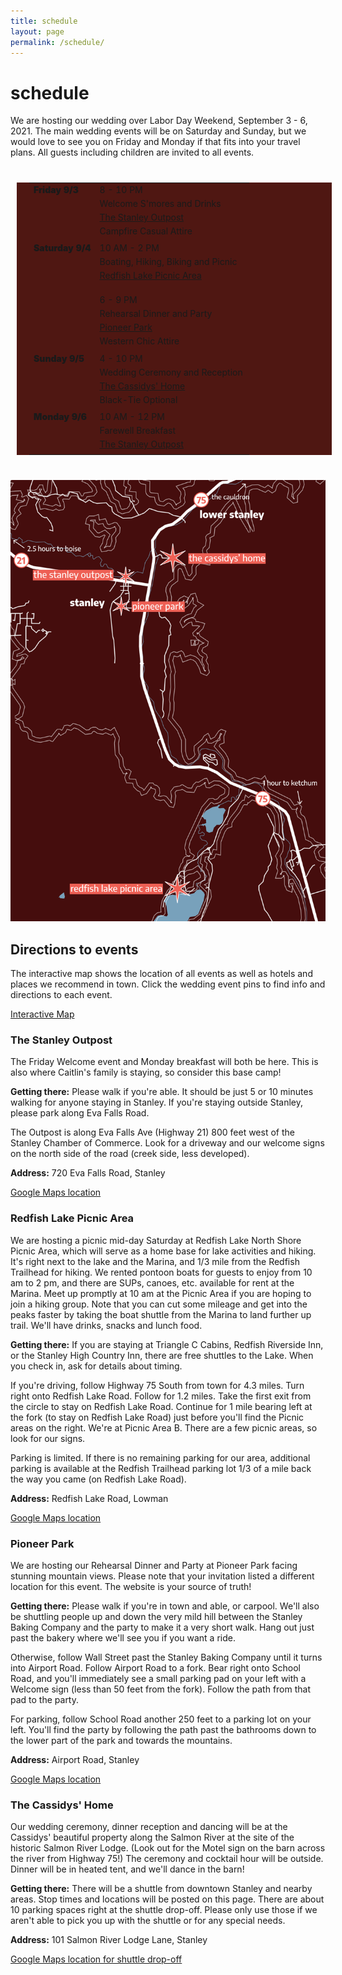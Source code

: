 ```yaml
---
title: schedule
layout: page
permalink: /schedule/
---
```

<style>
table  {
  border-spacing: 0 30px;
  padding: 0 20px 0 20px;
  margin: 40px 10px 40px 10px;
  background-color: #4f1712;

}

tr {
  margin-top: 0px;
}
td {
  vertical-align: top;
}
td:first-child {
  font-weight: 900;
}
td p {
  margin-top: 0;
  margin-bottom: 5px;
}
</style>

<h1> schedule </h1>
We are hosting our wedding over Labor Day Weekend, September 3 - 6, 2021.
The main wedding events will be on Saturday and Sunday, but we would love to see
you on Friday and Monday if that fits into your travel plans. All guests including children
are invited to all events.

<style>
</style>

<table>
<colgroup>
  <col span="1" style="width:30%;">
</colgroup>
<tr>
<td>Friday  9/3 </td>
<td>
  <p>8 - 10 PM</p>
  <p>Welcome S'mores and Drinks</p>
  <p><a href="#outpost">The Stanley Outpost</a></p>
  <p>Campfire Casual Attire</p>
</td>
</tr>

<tr>
<td>Saturday 9/4</td>
<td>
  <p>10 AM - 2 PM</p>
  <p>Boating, Hiking, Biking and Picnic</p>
  <p><a href="#redfish">Redfish Lake Picnic Area</a></p>
  <br>

  <p>6 - 9 PM</p>
  <p>Rehearsal Dinner and Party</p>
  <p><a href="#pioneerpark">Pioneer Park</a></p>
  <p>Western Chic Attire</p>
</td>
</tr>

<tr>
<td>Sunday 9/5</td>
<td>
  <p>4 - 10 PM</p>
  <p>Wedding Ceremony and Reception</p>
  <p><a href="#cassidys">The Cassidys' Home</a></p>
  <p>Black-Tie Optional</p>  
</td>
</tr>

<tr>
<td>Monday 9/6</td>
<td>
  <p>10 AM - 12 PM</p>
  <p>Farewell Breakfast</p>
  <p><a href="#outpost">The Stanley Outpost</a></p>
</td>
</tr>
</table>

<img src="/assets/img/map.png">

<h2> Directions to events </h2>

The interactive map shows the location of all events as well as hotels and places we
recommend in town. Click the wedding event pins to find info and directions to each event.

<a href="https://www.google.com/maps/d/u/0/edit?mid=1_B3vhMWHFdH3K45NLqSttNAF5bBIlxmC&ll=44.21602395604157%2C-114.93824980208565&z=18">Interactive Map</a>

<h3><a class="anchor" name="outpost" id="outpost"></a>The Stanley Outpost </h3>
The Friday Welcome event and Monday breakfast will both be here. This is also where Caitlin's family is staying, so consider this base camp!

<b>Getting there:</b> Please walk if you're able. It should be just 5 or 10 minutes walking for anyone staying in Stanley. If you're staying outside Stanley, please park along Eva Falls Road.

The Outpost is along Eva Falls Ave (Highway 21) 800 feet west of the Stanley Chamber of Commerce. Look for a driveway and our welcome signs on the north side of the road (creek side, less developed).

<b>Address:</b> 720 Eva Falls Road, Stanley

<a href="https://goo.gl/maps/2SZQoGzjnC2e6fRT6">Google Maps location</a>

<h3><a class="anchor" name="redfish" id="redfish"></a>Redfish Lake Picnic Area </h3>
We are hosting a picnic mid-day Saturday at Redfish Lake North Shore Picnic Area, which will serve as a home base for lake activities and hiking. It's right next to the lake and the Marina, and 1/3 mile from the Redfish Trailhead for hiking. We rented pontoon boats for guests to enjoy from 10 am to 2 pm, and there are SUPs, canoes, etc. available for rent at the Marina. Meet up promptly at 10 am at the Picnic Area if you are hoping to join a hiking group. Note that you can cut some mileage and get into the peaks faster by taking the boat shuttle from the Marina to land further up trail. We'll have drinks, snacks and lunch food.

<b>Getting there:</b> If you are staying at Triangle C Cabins, Redfish Riverside Inn, or the Stanley High Country Inn, there are free shuttles to the Lake. When you check in, ask for details about timing.

If you're driving, follow Highway 75 South from town for 4.3 miles. Turn right onto Redfish Lake Road. Follow for 1.2 miles. Take the first exit from the circle to stay on Redfish Lake Road. Continue for 1 mile bearing left at the fork (to stay on Redfish Lake Road) just before you'll find the Picnic areas on the right. We're at Picnic Area B. There are a few picnic areas, so look for our signs.

Parking is limited. If there is no remaining parking for our area, additional parking is available at the Redfish Trailhead parking lot 1/3 of a mile back the way you came (on Redfish Lake Road).

<b>Address:</b> Redfish Lake Road, Lowman

<a href="https://goo.gl/maps/AecYRoYNpnTvUJUTA">Google Maps location</a>

<h3><a class="anchor" name="pioneerpark" id="pioneerpark"></a>Pioneer Park </h3>
We are hosting our Rehearsal Dinner and Party at Pioneer Park facing stunning mountain views. Please note that your invitation listed a different location for this event. The website is your source of truth!

<b>Getting there:</b> Please walk if you're in town and able, or carpool. We'll also be shuttling people up and down the very mild hill between the Stanley Baking Company and the party to make it a very short walk. Hang out just past the bakery where we'll see you if you want a ride.

Otherwise, follow Wall Street past the Stanley Baking Company until it turns into Airport Road. Follow Airport Road to a fork. Bear right onto School Road, and you'll immediately see a small parking pad on your left with a Welcome sign (less than 50 feet from the fork). Follow the path from that pad to the party.

For parking, follow School Road another 250 feet to a parking lot on your left. You'll find the party by following the path past the bathrooms down to the lower part of the park and towards the mountains.

<b>Address:</b> Airport Road, Stanley

<a href="https://goo.gl/maps/t9TQAeB4bcXJpRgn8">Google Maps location</a>

<h3><a class="anchor" name="cassidys" id="cassidys"></a>The Cassidys' Home </h3>

Our wedding ceremony, dinner reception and dancing will be at the Cassidys' beautiful property along the
Salmon River at the site of the historic Salmon River Lodge. (Look out for the Motel sign on the barn across the river from Highway 75!) The ceremony and cocktail hour will be outside. Dinner will be in heated tent, and we'll dance in the barn!

<b>Getting there:</b> There will be a shuttle from downtown Stanley and nearby areas. Stop times and locations will be posted on this page. There are about 10 parking spaces right at the shuttle drop-off. Please only use those if we aren't able to pick you up with the shuttle or for any special needs.

<b>Address:</b> 101 Salmon River Lodge Lane, Stanley

<a href="https://goo.gl/maps/Mzwvq4WqnPwgf8kF7">Google Maps location for shuttle drop-off</a>
